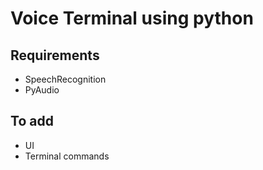 # Voice Terminal using python

## Requirements
* SpeechRecognition
* PyAudio


## To add
* UI
* Terminal commands
